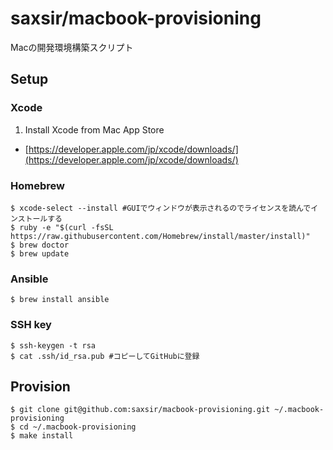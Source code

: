 saxsir/macbook-provisioning
===

Macの開発環境構築スクリプト

## Setup

### Xcode
1. Install Xcode from Mac App Store
  - [https://developer.apple.com/jp/xcode/downloads/](https://developer.apple.com/jp/xcode/downloads/)

### Homebrew
```
$ xcode-select --install #GUIでウィンドウが表示されるのでライセンスを読んでインストールする
$ ruby -e "$(curl -fsSL https://raw.githubusercontent.com/Homebrew/install/master/install)"
$ brew doctor
$ brew update
```

### Ansible
```
$ brew install ansible
```

### SSH key
```
$ ssh-keygen -t rsa
$ cat .ssh/id_rsa.pub #コピーしてGitHubに登録
```

## Provision
```
$ git clone git@github.com:saxsir/macbook-provisioning.git ~/.macbook-provisioning
$ cd ~/.macbook-provisioning
$ make install
```
